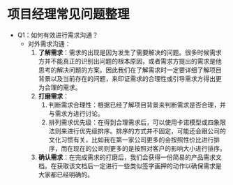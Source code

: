 # 项目经理常见问题整理

* Q1：如何有效进行需求沟通？
  * 对外需求沟通：
    1. **了解需求**：需求的出现是因为发生了需要解决的问题。很多时候需求方并不能真正的识别出问题的根本原因，或者需求方提出的需求是他思考的解决问题的方案。因此我们在了解需求时一定要详细了解项目背景以及当前存在的问题，来印证需求的合理性或引导需求方得出更为合理的需求。
    2. **打磨需求**：
       1. 判断需求合理性：根据已经了解项目背景来判断需求是否合理，并与需求方进行讨论。
       2. 排列需求优先级：在得到合理需求后，可以使用卡诺模型或四象限法则来进行优先级排序。排序的方式并不固定，可能还会跟公司的文化习惯有关，比如我在第一家公司更多的会按照性价比进行排序，而在现在的公司则更多的是按照对客户的影响大小进行排序。
    3. **确认需求**：在完成需求的打磨后，我们会获得一份简易的产品需求文档。在获取该文档后一定进行一些类似签字画押的动作以确保需求是大家都已经明确的。

